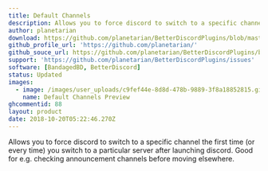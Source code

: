 ```yaml
---
title: Default Channels
description: Allows you to force discord to switch to a specific channel the first time (or every time) for e.g. checking announcement channels before moving elsewhere.
author: planetarian
download: https://github.com/planetarian/BetterDiscordPlugins/blob/master/DefaultChannels.plugin.js
github_profile_url: 'https://github.com/planetarian/'
github_souce_url: https://github.com/planetarian/BetterDiscordPlugins/blob/master/DefaultChannels.plugin.js
support: 'https://github.com/planetarian/BetterDiscordPlugins/issues'
software: [BandagedBD, BetterDiscord]
status: Updated
images:
  - image: /images/user_uploads/c9fef44e-8d8d-478b-9889-3f8a18852815.gif
    name: Default Channels Preview
ghcommentid: 88
layout: product
date: 2018-10-20T05:22:46.270Z
---
```

Allows you to force discord to switch to a specific channel the first time (or every time) you switch to a particular server after launching discord. Good for e.g. checking announcement channels before moving elsewhere.